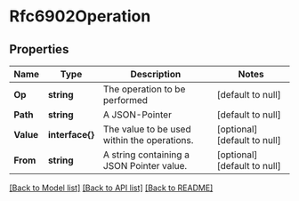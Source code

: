 # Rfc6902Operation

## Properties
Name | Type | Description | Notes
------------ | ------------- | ------------- | -------------
**Op** | **string** | The operation to be performed | [default to null]
**Path** | **string** | A JSON-Pointer | [default to null]
**Value** | **interface{}** | The value to be used within the operations. | [optional] [default to null]
**From** | **string** | A string containing a JSON Pointer value. | [optional] [default to null]

[[Back to Model list]](../README.md#documentation-for-models) [[Back to API list]](../README.md#documentation-for-api-endpoints) [[Back to README]](../README.md)


